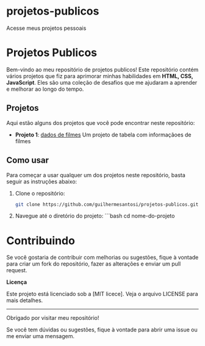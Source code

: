 # projetos-publicos
 Acesse meus projetos pessoais


# Projetos Publicos

Bem-vindo ao meu repositório de projetos publicos! Este repositório contém vários projetos que fiz para aprimorar minhas habilidades em **HTML, CSS, JavaScript**. Eles são uma coleção de desafios que me ajudaram a aprender e melhorar ao longo do tempo.

## Projetos

Aqui estão alguns dos projetos que você pode encontrar neste repositório:

- **Projeto 1**: <a href="https://guilhermesantosi.github.io/projetos-publicos/dados-de-filmes">dados de filmes</a> Um projeto de tabela com informaçãoes de filmes

## Como usar

Para começar a usar qualquer um dos projetos neste repositório, basta seguir as instruções abaixo:

1. Clone o repositório:
   ```bash
   git clone https://github.com/guilhermesantosi/projetos-publicos.git

2. Navegue até o diretório do projeto:
   ´´´bash
   cd nome-do-projeto   

# Contribuindo

Se você gostaria de contribuir com melhorias ou sugestões, fique à vontade para criar um fork do repositório, fazer as alterações e enviar um pull request.

**Licença**

Este projeto está licenciado sob a [MIT licece]. Veja o arquivo LICENSE para mais detalhes.


---

Obrigado por visitar meu repositório!

Se você tem dúvidas ou sugestões, fique à vontade para abrir uma issue ou me enviar uma mensagem.

